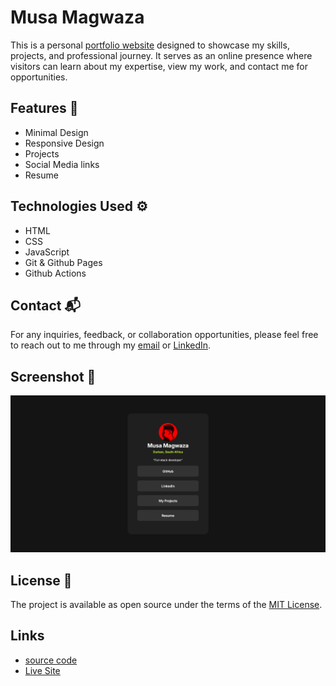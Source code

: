 # Musa Magwaza 

This is a personal [portfolio website](https://itsmusa.github.io/) designed to showcase my skills, projects, and professional journey. It serves as an online presence where visitors can learn about my expertise, view my work, and contact me for opportunities.

## Features 🚀

- Minimal Design
- Responsive Design
- Projects
- Social Media links
- Resume


## Technologies Used ⚙

- HTML
- CSS
- JavaScript
- Git & Github Pages
- Github Actions

## Contact 📬

For any inquiries, feedback, or collaboration opportunities, please feel free to reach out to me through my [email]() or [LinkedIn](https://www.linkedin.com/in/musamagwaza23/).

## Screenshot 📸

![](./images/image.png)

## License 📄

The project is available as open source under the terms of the [MIT License](https://github.com/itsmusa/itsmusa.github.io/blob/main/LICENSE).

## Links

- [source code](https://github.com/itsmusa/itsmusa.github.io)
- [Live Site](https://itsmusa.github.io/)

